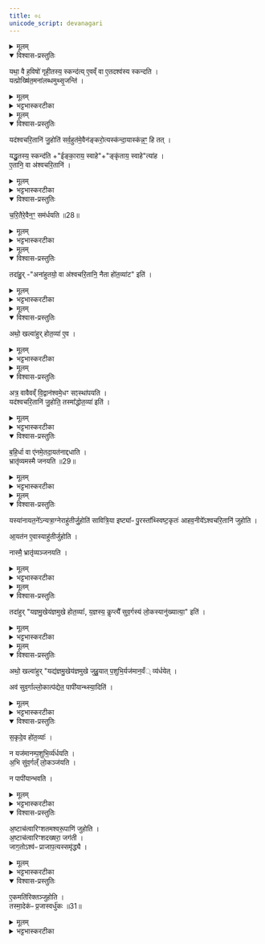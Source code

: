 ```yaml
---
title: ०८
unicode_script: devanagari
---
```


<details><summary>मूलम्</summary>

यथा॒ वै ह॒विषो॑ गृही॒तस्य॒ स्कन्द॑ति ।  
ए॒वव्ँ वा ए॒तदश्व॑स्य स्कन्दति ।  
</details>

<details open><summary>विश्वास-प्रस्तुतिः</summary>

यथा॒ वै ह॒विषो॑ गृही॒तस्य॒ स्कन्द॑त्य् ए॒वव्ँ वा ए॒तदश्व॑स्य स्कन्दति ।  
यत्प्रोख्षि॑त॒मना॑लब्धमुथ्सृ॒जन्ति॑ ।  
</details>

<details><summary>मूलम्</summary>

यथा॒ वै ह॒विषो॑ गृही॒तस्य॒ स्कन्द॑त्य् ए॒वव्ँ वा ए॒तदश्व॑स्य स्कन्दति ।  
यत्प्रोख्षि॑त॒मना॑लब्धमुथ्सृ॒जन्ति॑ ।  
</details>

<details><summary>भट्टभास्करटीका</summary>

1यथा वा इत्यादि ॥ व्याख्यातम् ।  

यत्प्रोक्षितमिति विशेषः ।  
</details>


<details><summary>मूलम्</summary>

यद॑श्वचरि॒तानि॑ जु॒होति॑ ।  
स॒र्व॒हुत॑मे॒वैन॑ङ्करो॒त्यस्क॑न्दाय ।  
अस्क॑न्न॒ꣳ॒ हि तत् ।  

यद्धु॒तस्य॒ स्कन्द॑ति ।  
ई॒ङ्का॒राय॒ स्वाहेङ्कृ॑ताय॒ स्वाहेत्या॑ह ।  
ए॒तानि॒ वा अ॑श्वचरि॒तानि॑ ।  
</details>

<details open><summary>विश्वास-प्रस्तुतिः</summary>

यद॑श्वचरि॒तानि॑ जु॒होति॑ सर्व॒हुत॑मे॒वैन॑ङ्करो॒त्यस्क॑न्दा॒यास्क॑न्न॒ꣳ॒ हि तत् ।  

यद्धु॒तस्य॒ स्कन्द॑ति +"ईङ्का॒राय॒ स्वाहे"+"ङ्कृ॑ताय॒ स्वाहे"त्या॑ह ।  
ए॒तानि॒ वा अ॑श्वचरि॒तानि॑ ।  
</details>

<details><summary>मूलम्</summary>

यद॑श्वचरि॒तानि॑ जु॒होति॑ सर्व॒हुत॑मे॒वैन॑ङ्करो॒त्यस्क॑न्दा॒यास्क॑न्न॒ꣳ॒ हि तत् ।  

यद्धु॒तस्य॒ स्कन्द॑ति +"ईङ्का॒राय॒ स्वाहे"+"ङ्कृ॑ताय॒ स्वाहे"त्या॑ह ।  
ए॒तानि॒ वा अ॑श्वचरि॒तानि॑ ।  
</details>

<details><summary>भट्टभास्करटीका</summary>

अश्वचरितानीति । अश्वस्य चरितानां चेष्टानां ईङ्कारादीनां प्रतिपादका मन्त्राः अश्वचरितानि तैः कार्यान् होमान् जुहोति । सर्वचरितानामेव इदानीं हुतत्वात् सर्वावस्थोप्यश्वो हुत एवेति स्कन्नदोषाभावः ।  
</details>

<details open><summary>विश्वास-प्रस्तुतिः</summary>

च॒रि॒तैरे॒वैन॒ꣳ॒ सम॑र्धयति ॥28॥  
</details>

<details><summary>मूलम्</summary>

च॒रि॒तैरे॒वैन॒ꣳ॒ सम॑र्धयति ॥28॥  
</details>

<details><summary>भट्टभास्करटीका</summary>

<details><summary>मूलम्</summary>

तदेवाह - चरितैरेवैनं समर्थयतीति । सर्वचरितस्यैव होमस्समृद्धिं करोतीति ॥
</details>

</details>


<details><summary>मूलम्</summary>

तदा॑हुः ।  
अना॑हुतयो॒ वा अ॑श्वचरि॒तानि॑ ।  
नैता हो॑त॒व्या॑ इति॑ ।  
</details>

<details open><summary>विश्वास-प्रस्तुतिः</summary>

तदा॑हु॒र् -"अना॑हुतयो॒ वा अ॑श्वचरि॒तानि॒ नैता हो॑त॒व्या॑ट" इति॑ ।  
</details>

<details><summary>मूलम्</summary>

तदा॑हु॒र् -"अना॑हुतयो॒ वा अ॑श्वचरि॒तानि॒ नैता हो॑त॒व्या॑ट" इति॑ ।  
</details>

<details><summary>भट्टभास्करटीका</summary>

2तदाहुरिति ॥ तत्राहुरित्यर्थः । अनाहुतित्वात् नैता होतव्याः साध्यमानक्रियारूपत्वादासां देवताभावात् ।  
</details>


<details><summary>मूलम्</summary>

अथो॒ खल्वा॑हुः ।  
हो॒त॒व्या॑ ए॒व ।  
</details>

<details open><summary>विश्वास-प्रस्तुतिः</summary>

अथो॒ खल्वा॑हुर् होत॒व्या॑ ए॒व ।  
</details>

<details><summary>मूलम्</summary>

अथो॒ खल्वा॑हुर् होत॒व्या॑ ए॒व ।  
</details>

<details><summary>भट्टभास्करटीका</summary>

अथो अन्ये खल्वाहुः होतव्या एवेति ।  
</details>


<details><summary>मूलम्</summary>

अत्र॒ वावैवव्ँ वि॒द्वान॑श्वमे॒धꣳ सꣵस्था॑पयति ।  
यद॑श्वचरि॒तानि॑ जु॒होति॑ ।  
तस्मा᳚द्धोत॒व्या॑ इति॑ ।  
</details>

<details open><summary>विश्वास-प्रस्तुतिः</summary>

अत्र॒ वावैवव्ँ वि॒द्वान॑श्वमे॒धꣳ सꣵस्था॑पयति ।    
यद॑श्वचरि॒तानि॑ जु॒होति॒ तस्मा᳚द्धोत॒व्या॑ इति॑ ।  
</details>

<details><summary>मूलम्</summary>

अत्र॒ वावैवव्ँ वि॒द्वान॑श्वमे॒धꣳ सꣵस्था॑पयति ।    
यद॑श्वचरि॒तानि॑ जु॒होति॒ तस्मा᳚द्धोत॒व्या॑ इति॑ ।  
</details>

<details><summary>भट्टभास्करटीका</summary>

किमासां होमेन क्रियत इत्याह - अत्रेति । उक्तेन प्रकारेण सर्वचरितसहितस्याश्वस्य अत्रैव होमः क्रियते इति विदुषोऽत्रैव कर्मसंस्थापनं प्रयोजनं अस्कन्नत्वाय । तस्मादस्मै प्रयोजनाय होतव्या एवेति ॥
</details>

<details open><summary>विश्वास-प्रस्तुतिः</summary>

ब॒हि॒र्धा वा ए॑नमे॒तदा॒यत॑नाद्दधाति ।  
भ्रातृ॑व्यमस्मै जनयति ॥29॥  
</details>

<details><summary>मूलम्</summary>

ब॒हि॒र्धा वा ए॑नमे॒तदा॒यत॑नाद्दधाति ।  
भ्रातृ॑व्यमस्मै जनयति ॥29॥  
</details>

<details><summary>भट्टभास्करटीका</summary>

3बहिर्धेति ॥ कस्मिन्काले एता होतव्याः इत्येतदनेन प्रतिपाद्यते । एनं यजमानायतनात् स्वस्थानात् बहिर्धा बहिर्देशे दधाति स्थापयति स्वस्थानान्निर्वासयति । स्वार्थिको धाल् छान्दसः ।  
</details>


<details><summary>मूलम्</summary>

यस्या॑नायत॒ने᳚ऽन्यत्रा॒ग्नेराहु॑तीर्जु॒होति॑ ।  
सा॒वि॒त्रि॒या इष्ट्या᳚ᳶ पु॒रस्ता᳚थ्स्विष्ट॒कृतः॑ ।  
आ॒ह॒व॒नीये᳚ऽश्वचरि॒तानि॑ जुहोति ।  
आ॒यत॑न ए॒वास्याहु॑तीर्जुहोति ।  
नास्मै॒ भ्रातृ॑व्यञ्जनयति ।  
</details>

<details open><summary>विश्वास-प्रस्तुतिः</summary>

यस्या॑नायत॒ने᳚ऽन्यत्रा॒ग्नेराहु॑तीर्जु॒होति॑ सावित्रि॒या इष्ट्या᳚ᳶ पु॒रस्ता᳚थ्स्विष्ट॒कृतः॑ आहव॒नीये᳚ऽश्वचरि॒तानि॑ जुहोति ।  

आ॒यत॑न ए॒वास्याहु॑तीर्जुहोति ।  

नास्मै॒ भ्रातृ॑व्यञ्जनयति ।  
</details>

<details><summary>मूलम्</summary>

यस्या॑नायत॒ने᳚ऽन्यत्रा॒ग्नेराहु॑तीर्जु॒होति॑ सावित्रि॒या इष्ट्या᳚ᳶ पु॒रस्ता᳚थ्स्विष्ट॒कृतः॑ आहव॒नीये᳚ऽश्वचरि॒तानि॑ जुहोति ।  

आ॒यत॑न ए॒वास्याहु॑तीर्जुहोति ।  

नास्मै॒ भ्रातृ॑व्यञ्जनयति ।  
</details>

<details><summary>भट्टभास्करटीका</summary>

कस्मै? यस्य यजमानस्य संबन्धिनः अग्नेः अनायतने आयतनत्वरहिते अन्यत्र देशे आहुतीर्जुहोति ततश्चास्य भ्रातृव्यं शत्रुं जनयेदग्निः, तस्मात् 'सवित्रे प्रातरष्टाकपालम्' इति या प्रथमा सावित्रीष्टिः तस्याः स्विष्टकृतः पुरस्तादाहवनीय एवाश्वचरितानि होतव्यानि, तत उक्तदोषाभावः ॥
</details>


<details><summary>मूलम्</summary>

तदा॑हुः ।  
य॒ज्ञ॒मु॒खेय॑ज्ञमुखे होत॒व्याः᳚ ।  
य॒ज्ञस्य॒ कॢप्त्यै᳚ ।  
सु॒व॒र्गस्य॑ लो॒कस्यानु॑ख्यात्या॒ इति॑ ।  
</details>

<details open><summary>विश्वास-प्रस्तुतिः</summary>

तदा॑हुर् "यज्ञमु॒खेय॑ज्ञमुखे होत॒व्याः᳚, य॒ज्ञस्य॒ कॢप्त्यै᳚ सुव॒र्गस्य॑ लो॒कस्यानु॑ख्यात्या॒" इति॑ ।  
</details>

<details><summary>मूलम्</summary>

तदा॑हुर् "यज्ञमु॒खेय॑ज्ञमुखे होत॒व्याः᳚, य॒ज्ञस्य॒ कॢप्त्यै᳚ सुव॒र्गस्य॑ लो॒कस्यानु॑ख्यात्या॒" इति॑ ।  
</details>

<details><summary>भट्टभास्करटीका</summary>

4तदाहुरिति पूर्वपक्षः - यज्ञमुखे यज्ञमुखे सर्वेष्टीनामारम्भे होतव्या अश्वचरिताहुतयः यज्ञसामर्थ्याय, यज्ञफलस्य च स्वर्गस्य च तेनैव हेतुना ख्यातये प्रकाशनाय ॥
</details>


<details><summary>मूलम्</summary>

अथो॒ खल्वा॑हुः ॥30॥  
यद्य॑ज्ञमु॒खेय॑ज्ञमुखे जुहु॒यात् ।  
प॒शुभि॒र्यज॑मान॒व्व्यँ॑र्धयेत् ।  
अव॑ सुव॒र्गाल्लो॒कात्प॑द्येत ।  
पापी॑यान्थ्स्या॒दिति॑ ।  
स॒कृदे॒व हो॑त॒व्याः᳚ ।  
न यज॑मानम्प॒शुभि॒र्व्य॑र्धयति ।  
अ॒भि सु॑व॒र्गल्ँ लो॒कञ्ज॑यति ।  
न पापी॑यान्भवति ।  
</details>

<details open><summary>विश्वास-प्रस्तुतिः</summary>

अथो॒ खल्वा॑हुर् "यद्य॑ज्ञमु॒खेय॑ज्ञमुखे जुहु॒यात् प॒शुभि॒र्यज॑मान॒वँ् व्य॑र्धयेत् ।  

अव॑ सुव॒र्गाल्लो॒कात्प॑द्येत॒ पापी॑यान्थ्स्या॒दिति॑ ।  
</details>

<details><summary>मूलम्</summary>

अथो॒ खल्वा॑हुर् "यद्य॑ज्ञमु॒खेय॑ज्ञमुखे जुहु॒यात् प॒शुभि॒र्यज॑मान॒वँ् व्य॑र्धयेत् ।  

अव॑ सुव॒र्गाल्लो॒कात्प॑द्येत॒ पापी॑यान्थ्स्या॒दिति॑ ।  
</details>

<details><summary>भट्टभास्करटीका</summary>

5अथो इत्येतद्दूषणेन पक्षान्तरपरिग्रहः । सर्वेष्ट्यारम्भे होमोपशव्यः स्वर्गाच्चावपद्येत यजमानः पापतरः स्यात् अयष्टुरपि ।  
</details>

<details open><summary>विश्वास-प्रस्तुतिः</summary>

स॒कृदे॒व हो॑त॒व्याः᳚ ।  

न यज॑मानम्प॒शुभि॒र्व्य॑र्धयति ।  
अ॒भि सु॑व॒र्गल्ँ लो॒कञ्ज॑यति ।  

न पापी॑यान्भवति ।  
</details>

<details><summary>मूलम्</summary>

स॒कृदे॒व हो॑त॒व्याः᳚ ।  

न यज॑मानम्प॒शुभि॒र्व्य॑र्धयति ।  
अ॒भि सु॑व॒र्गल्ँ लो॒कञ्ज॑यति ।  

न पापी॑यान्भवति ।  
</details>

<details><summary>भट्टभास्करटीका</summary>

तस्मात् सकृत् आद्यायामेव होतव्याः तत उक्तदोषाभावः ॥
</details>

<details open><summary>विश्वास-प्रस्तुतिः</summary>

अ॒ष्टाच॑त्वारिꣳशतमश्वरू॒पाणि॑ जुहोति ।  
अ॒ष्टाच॑त्वारिꣳशदख्षरा॒ जग॑ती ।  
जाग॒तोऽश्व॑ᳶ प्राजाप॒त्यस्समृ॑द्ध्यै ।  
</details>

<details><summary>मूलम्</summary>

अ॒ष्टाच॑त्वारिꣳशतमश्वरू॒पाणि॑ जुहोति ।  
अ॒ष्टाच॑त्वारिꣳशदख्षरा॒ जग॑ती ।  
जाग॒तोऽश्व॑ᳶ प्राजाप॒त्यस्समृ॑द्ध्यै ।  
</details>

<details><summary>भट्टभास्करटीका</summary>

6अष्टाचत्वारिंशतमिति ॥ अनन्तरं 'अञ्ज्येताय स्वाहा' इत्यष्टाचत्वारिंशतं अश्वरूपाणि अश्वरूपप्रतिपादकमन्त्रसाध्यान् होमान् जुहोति । जागत इति तस्याः पशव्यत्वात् । उत्सादित्वादञ् ॥
</details>

<details open><summary>विश्वास-प्रस्तुतिः</summary>

ए॒कमति॑रिक्तञ्जुहोति ।  
तस्मा॒देक॑ᳶ प्र॒जास्वर्धु॑कः ॥31॥  
</details>

<details><summary>मूलम्</summary>

ए॒कमति॑रिक्तञ्जुहोति ।  
तस्मा॒देक॑ᳶ प्र॒जास्वर्धु॑कः ॥31॥  
</details>

<details><summary>भट्टभास्करटीका</summary>

7एकमतिरिक्तमिति ॥ सर्वस्मै स्वाहेति । असमवदानार्थं पृथग्ग्रहणम् । तस्मादद्यत्वेऽपि बह्वीषु प्रजासु एक एव अर्धुकः बुद्धिशीलो भवति । छान्दस उकञ् ॥


इति तैत्तिरीयब्राह्मणे भट्टभास्करीये तृतीये अष्टमे अश्वमेधे अष्टमोऽनुवकः ॥  

</details>


